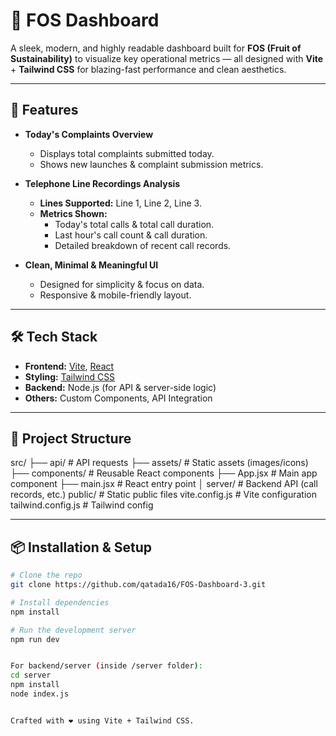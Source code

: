# 🍃 FOS Dashboard

A sleek, modern, and highly readable dashboard built for **FOS (Fruit of Sustainability)** to visualize key operational metrics — all designed with **Vite** + **Tailwind CSS** for blazing-fast performance and clean aesthetics.

---

## 🚀 Features
- **Today's Complaints Overview**  
  - Displays total complaints submitted today.
  - Shows new launches & complaint submission metrics.

- **Telephone Line Recordings Analysis**
  - **Lines Supported:** Line 1, Line 2, Line 3.
  - **Metrics Shown:**
    - Today's total calls & total call duration.
    - Last hour's call count & call duration.
    - Detailed breakdown of recent call records.

- **Clean, Minimal & Meaningful UI**
  - Designed for simplicity & focus on data.
  - Responsive & mobile-friendly layout.

---

## 🛠️ Tech Stack
- **Frontend:** [Vite](https://vitejs.dev/), [React](https://react.dev/)
- **Styling:** [Tailwind CSS](https://tailwindcss.com/)
- **Backend:** Node.js (for API & server-side logic)
- **Others:** Custom Components, API Integration

---

## 📂 Project Structure
src/
├── api/ # API requests
├── assets/ # Static assets (images/icons)
├── components/ # Reusable React components
├── App.jsx # Main app component
├── main.jsx # React entry point
│
server/ # Backend API (call records, etc.)
public/ # Static public files
vite.config.js # Vite configuration
tailwind.config.js # Tailwind config


---

## 📦 Installation & Setup
```bash
# Clone the repo
git clone https://github.com/qatada16/FOS-Dashboard-3.git

# Install dependencies
npm install

# Run the development server
npm run dev


For backend/server (inside /server folder):
cd server
npm install
node index.js


Crafted with ❤️ using Vite + Tailwind CSS.
